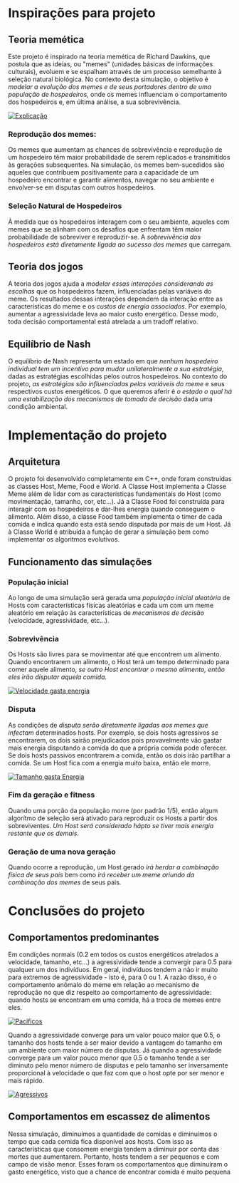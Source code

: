 # Inspirações para projeto

## Teoria memética
Este projeto é inspirado na teoria memética de Richard Dawkins, que postula que as ideias, ou "memes" (unidades básicas de informações culturais), evoluem e se espalham através de um processo semelhante à seleção natural biológica. No contexto desta simulação, o objetivo é _modelar a evolução dos memes e de seus portadores dentro de uma população de hospedeiros_, onde os memes influenciam o comportamento dos hospedeiros e, em última análise, a sua sobrevivência.

[![Explicação](https://i3.ytimg.com/vi/MGWM74QOTaM/maxresdefault.jpg)](https://youtu.be/MGWM74QOTaM)

### Reprodução dos memes:
Os memes que aumentam as chances de sobrevivência e reprodução de um hospedeiro têm maior probabilidade de serem replicados e transmitidos às gerações subsequentes. Na simulação, os memes bem-sucedidos são aqueles que contribuem positivamente para a capacidade de um hospedeiro encontrar e garantir alimentos, navegar no seu ambiente e envolver-se em disputas com outros hospedeiros.
### Seleção Natural de Hospedeiros
À medida que os hospedeiros interagem com o seu ambiente, aqueles com memes que se alinham com os desafios que enfrentam têm maior probabilidade de sobreviver e reproduzir-se. A _sobrevivência dos hospedeiros está diretamente ligada ao sucesso dos memes_ que carregam.
## Teoria dos jogos
A teoria dos jogos ajuda a _modelar essas interações considerando as escolhas_ que os hospedeiros fazem, influenciadas pelas variáveis do meme. Os resultados dessas interações dependem da interação entre as características do meme e os _custos de energia associados_. Por exemplo, aumentar a agressividade leva ao maior custo energético. Desse modo, toda decisão comportamental está atrelada a um tradoff relativo.
## Equilíbrio de Nash
O equilíbrio de Nash representa um estado em que _nenhum hospedeiro individual tem um incentivo para mudar unilateralmente a sua estratégia_, dadas as estratégias escolhidas pelos outros hospedeiros. No contexto do projeto, _as estratégias são influenciadas pelas variáveis do meme_ e seus respectivos custos energéticos. O que queremos aferir é _o estado o qual há uma estabilização dos mecanismos de tomada de decisão_ dada uma condição ambiental.

# Implementação do projeto
## Arquitetura
O projeto foi desenvolvido completamente em C++, onde foram construídas as classes Host, Meme, Food e World. A Classe Host implementa a Classe Meme além de lidar com as características fundamentais do Host (como movimentação, tamanho, cor, etc...). Já a Classe Food foi construída para interagir com os hospedeiros e dar-lhes energia quando conseguem o alimento. Além disso, a classe Food também implementa o timer de cada comida e indica quando esta está sendo disputada por mais de um Host. Já à Classe World é atribuída a função de gerar a simulação bem como implementar os algoritmos evolutivos.
## Funcionamento das simulações
### População inicial
Ao longo de uma simulação será gerada uma _população inicial aleatória_ de Hosts com características físicas aleatórias e cada um com um meme aleatório em relação às características de _mecanismos de decisão_ (velocidade, agressividade, etc...). 
### Sobrevivência
Os Hosts são livres para se movimentar até que encontrem um alimento. Quando encontrarem um alimento, o Host terá um tempo determinado para comer aquele alimento, _se outro Host encontrar o mesmo alimento, então eles irão disputar aquela comida_. 

[![Velocidade gasta energia](https://i3.ytimg.com/vi/5Pm5ji7GLlg/maxresdefault.jpg)](https://youtu.be/5Pm5ji7GLlg)

### Disputa
As condições de _disputa serão diretamente ligadas aos memes que infectam_ determinados hosts. Por exemplo, se dois hosts agressivos se encontrarem, os dois sairão prejudicados pois provavelmente vão gastar mais energia disputando a comida do que a própria comida pode oferecer. Se dois hosts passivos encontrarem a comida, então os dois irão partilhar a comida. Se um Host fica com a energia muito baixa, então ele morre.

[![Tamanho gasta Energia](https://i3.ytimg.com/vi/tJpqZK6Y-ns/maxresdefault.jpg)](https://youtube.com/shorts/tJpqZK6Y-ns)

### Fim da geração e fitness
Quando uma porção da população morre (por padrão 1/5), então algum algorítmo de seleção será ativado para reproduzir os Hosts a partir dos sobreviventes. _Um Host será considerado hápto se tiver mais energia restante que os demais._
### Geração de uma nova geração
Quando ocorre a reprodução, um Host gerado _irá herdar a combinação física de seus pais_ bem como _irá receber um meme oriundo da combinação dos memes_ de seus pais.

# Conclusões do projeto
## Comportamentos predominantes
Em condições normais (0.2 em todos os custos energéticos atrelados a velocidade, tamanho, etc...) a agressividade tende a convergir para 0.5 para qualquer um dos indivíduos. Em geral, indivíduos tendem a não ir muito para extremos de agressividade - isto é, para 0 ou 1. A razão disso, é o comportamento anômalo do meme em relação ao mecanismo de reprodução no que diz respeito ao comportamento de agressividade: quando hosts se encontram em uma comida, há a troca de memes entre eles.

[![Pacíficos](https://i3.ytimg.com/vi/P-D0qH5dcRE/maxresdefault.jpg)](https://youtube.com/shorts/P-D0qH5dcRE)

Quando a agressividade converge para um valor pouco maior que 0.5, o tamanho dos hosts tende a ser maior devido a vantagem do tamanho em um ambiente com maior número de disputas. Já quando a agressividade converge para um valor pouco menor que 0.5 o tamanho tende a ser diminuto pelo menor número de disputas e pelo tamanho ser inversamente proporcional à velocidade o que faz com que o host opte por ser menor e mais rápido.

[![Agressivos](https://i3.ytimg.com/vi/8kp_reUEf9c/maxresdefault.jpg)](https://youtu.be/8kp_reUEf9c)

## Comportamentos em escassez de alimentos
Nessa simulação, diminuímos a quantidade de comidas e diminuímos o tempo que cada comida fica disponível aos hosts. Com isso as características que consomem energia tendem a diminuir por conta das mortes que aumentarem. Portanto, hosts tendem a ser pequenos e com campo de visão menor. Esses foram os comportamentos que diminuíram o gasto energético, visto que a chance de encontrar comida é muito pequena
